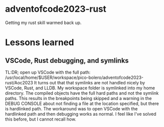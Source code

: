 # adventofcode2023-rust

Getting my rust skill warmed back up.

# Lessons learned

## VSCode, Rust debugging, and symlinks

TL:DR; open up VSCode with the full path: /usr/local/home/$USER/workspace/pico-bolero/adventofcode2023-rust/Aoc2023
It turns out that that symlinks are not handled nicely by VSCode, Rust, and LLDB. My workspace
folder is symlinked into my home directory. The compiled objects have the full hard paths and
not the symlink paths. This results in the breakpoints being skipped and a warning in the DEBUG CONSOLE
about not finding a file at the location specified, but there is hardlinked path.
The workaround was to open VSCode with the hardlinked path and then debugging works as normal.
I feel like I've solved this before, but I cannot recall how.
